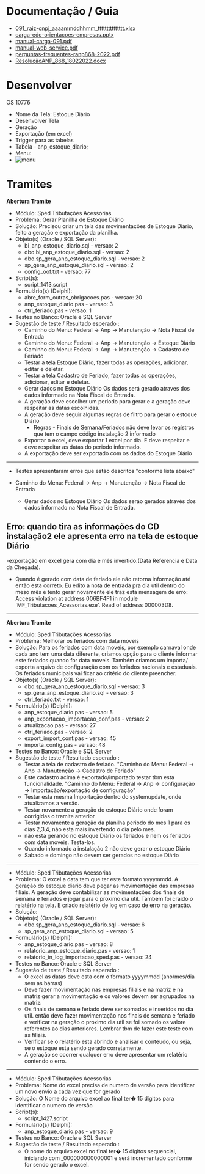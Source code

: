 
# Documentação / Guia
- [091_raiz-cnpj_aaaammddhhmm_ttttttttttttttt.xlsx](/OS/Matheus/10776/Anp_diario/091_raiz-cnpj_aaaammddhhmm_ttttttttttttttt.xlsx) 
- [carga-edc-orientacoes-empresas.pptx](/OS/Matheus/10776/Anp_diario/carga-edc-orientacoes-empresas.pptx)
- [manual-carga-091.pdf](/OS/Matheus/10776/Anp_diario/manual-carga-091.pdf)
- [manual-web-service.pdf](/OS/Matheus/10776/Anp_diario/manual-web-service.pdf)
- [perguntas-frequentes-ranp868-2022.pdf](/OS/Matheus/10776/Anp_diario/perguntas-frequentes-ranp868-2022.pdf)
- [ResoluçãoANP_868_18022022.docx](/OS/Matheus/10776/Anp_diario/Resolu%C3%A7%C3%A3oANP_868_18022022.docx)

# Desenvolver

OS 10776
- Nome da Tela: Estoque Diário
- Desenvolver Tela
- Geração
- Exportação (em excel)
- Trigger para as tabelas
- Tabela - anp_estoque_diario;
- Menu:
- ![menu](/OS/Matheus/10776/diret%C3%B3rio%20do%20novo%20menu.png "Diretório do novo menu")


# Tramites

**Abertura Tramite**

- Módulo: Sped Tributações Acessorias
- Problema: Gerar Planilha de Estoque Diário
- Solução: Precisou criar um tela das movimentações de Estoque Diário, feito a geração e exportação da planilha.
- Objeto(s) (Oracle / SQL Server): 
  - bi_anp_estoque_diario.sql - versao: 2
  - dbo.bi_anp_estoque_diario.sql - versao: 2
  - dbo.sp_gera_anp_estoque_diario.sql - versao: 2
  - sp_gera_anp_estoque_diario.sql - versao: 2
  - config_oof.txt - versao: 77
- Script(s):
  - script_1413.script
- Formulário(s) (Delphi):
  - abre_form_outras_obrigacoes.pas - versao: 20
  - anp_estoque_diario.pas - versao: 3
  - ctrl_feriado.pas - versao: 1
- Testes no Banco: Oracle e SQL Server
- Sugestão de teste / Resultado esperado :
  - Caminho do Menu: Federal -> Anp -> Manutenção -> Nota Fiscal de Entrada
  - Caminho do Menu: Federal -> Anp -> Manutenção -> Estoque Diário
  - Caminho do Menu: Federal -> Anp -> Manutenção -> Cadastro de Feriado
  - Testar a tela Estoque Diário, fazer todas as operações, adicionar, editar e deletar.
  - Testar a tela Cadastro de Feriado, fazer todas as operações, adicionar, editar e deletar.
  - Gerar dados no Estoque Diário Os dados será gerado atraves dos dados informado na Nota Fiscal de Entrada.
  - A geração deve escolher um periodo para gerar e a geração deve respeitar as datas escolhidas.
  - A geração deve seguir algumas regras de filtro para gerar o estoque Diário
	- Regras - Finais de Semana/Feriados não deve levar os registros que tem o campo código instalação 2 informado
  - Exportar o excel, deve exportar 1 excel por dia. E deve respeitar e deve respeitar as datas do periodo informado.
  - A exportação deve ser exportado com os dados do Estoque Diário

-------------------------------------------------------------

- Testes apresentaram erros que estão descritos "conforme lista abaixo"

- Caminho do Menu: Federal -> Anp -> Manutenção -> Nota Fiscal de Entrada
    - Gerar dados no Estoque Diário Os dados seráo gerados através dos dados informado na Nota Fiscal de Entrada. 
  
Erro: quando tira as informações do CD instalação2 ele apresenta erro na tela de estoque Diário
--------------------------------------------------

-exportação em excel gera com dia e mês invertido.(Data Referencia e Data da Chegada).

- Quando é gerado com data de feriado ele não retorna informação até então esta correto. 
Eu edito a nota de entrada pra dia util dentro do meso mês e tento gerar novamente ele traz esta mensagem de erro: 
Access violation at address 006BF4F1 in module 'MF_Tributacoes_Acessorias.exe'. Read of address 000003D8.

---

**Abertura Tramite**

- Módulo: Sped Tributações Acessorias
- Problema: Melhorar os feriados com data moveis
- Solução: Para os feriados com data moveis, por exemplo carnaval onde cada ano tem uma data diferente, criamos opção para o cliente informar este feriados quando for data moveis.
Também criamos um importa/ exporta arquivo de configuração com os feriados nacionais e estaduais. Os feriados municipais vai ficar ao critério do cliente preencher.
- Objeto(s) (Oracle / SQL Server): 
  - dbo.sp_gera_anp_estoque_diario.sql - versao: 3
  - sp_gera_anp_estoque_diario.sql - versao: 3
  - ctrl_feriado.txt - versao: 1
- Formulário(s) (Delphi):
  - anp_estoque_diario.pas - versao: 5
  - anp_exportacao_importacao_conf.pas - versao: 2
  - atualizacao.pas - versao: 27
  - ctrl_feriado.pas - versao: 2
  - export_import_conf.pas - versao: 45
  - importa_config.pas - versao: 48
- Testes no Banco: Oracle e SQL Server
- Sugestão de teste / Resultado esperado :
  - Testar a tela de cadastro de feriado. "Caminho do Menu: Federal -> Anp -> Manutenção -> Cadastro de Feriado"
  - Este cadastro acima é exportado/importado testar tbm esta funcionalidade. "Caminho do Menu: Federal -> Anp -> configuração -> Importação/exportação de configuração"
  - Testar esta mesma Importação dentro do systemupdate, onde atualizamos a versão.
  - Testar novamente a geração do estoque Diário onde foram corrigidas o tramite anterior
  - Testar novamente a geração da planilha periodo do mes 1 para os dias 2,3,4, não esta mais invertendo o dia pelo mes.
  - não esta gerando no estoque Diário os feriados e nem os feriados com data moveis. Testa-los.
  - Quando informado a instalação 2 não deve gerar o estoque Diário
  - Sabado e domingo não devem ser gerados no estoque Diário

----

- Módulo: Sped Tributações Acessorias
- Problema: O excel a data tem que ter este formato yyyymmdd. A geração do estoque diario deve pegar as movimentação das empresas filiais. 
A geração deve contabilizar as movimentações dos finais de semana e feriados e jogar para o proximo dia util.
Tambem foi craido o relatério na tela. E criado relatério de log em caso de erro na geração.
- Solução:         
- Objeto(s) (Oracle / SQL Server): 
  - dbo.sp_gera_anp_estoque_diario.sql - versao: 6
  - sp_gera_anp_estoque_diario.sql - versao: 5
- Formulário(s) (Delphi):
  - anp_estoque_diario.pas - versao: 8
  - relatorio_anp_estoque_diario.pas - versao: 1
  - relatorio_in_log_importacao_sped.pas - versao: 24
- Testes no Banco: Oracle e SQL Server
- Sugestão de teste / Resultado esperado :
  - O excel as datas deve esta com o formato yyyymmdd (ano/mes/dia sem as barras)
  - Deve fazer movimentação nas empresas filiais e na matriz e na matriz gerar a movimentação e os valores devem ser agrupados na matriz.
  - Os finais de semana e feriado deve ser somados e inseridos no dia util. então deve fazer movimentação nos finais de semana e feriado e verificar na geração o proximo dia util
se foi somado os valore referentes ao dias anteriores. Lembrar tbm de fazer este teste com as filiais.
  - Verificar se o relatério esta abrindo e analisar o conteudo, ou seja, se o estoque esta sendo gerado corretamente.
  - A geração se ocorrer qualquer erro deve apresentar um relatério contendo o erro.

---

- Módulo: Sped Tributações Acessorias
- Problema: Nome do excel precisa de numero de versão para identificar um novo envio a cada vez que for gerado
- Solução: O Nome do arquivo excel ao final ter� 15 digitos para identificar o numero de versão
- Script(s):
  - script_1427.script
- Formulário(s) (Delphi):
  - anp_estoque_diario.pas - versao: 9
- Testes no Banco: Oracle e SQL Server
- Sugestão de teste / Resultado esperado :
  - O nome do arquivo excel no final ter� 15 digitos sequencial, iniciando com _000000000000001 e será incrementado conforme for sendo gerado o excel.